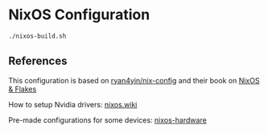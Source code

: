 # NixOS Configuration

```bash
./nixos-build.sh
```

## References

This configuration is based on [ryan4yin/nix-config](https://github.com/ryan4yin/nix-config/tree/i3-kickstarter) and their book on [NixOS & Flakes](https://nixos-and-flakes.thiscute.world/)

How to setup Nvidia drivers: [nixos.wiki](https://nixos.wiki/wiki/Nvidia)

Pre-made configurations for some devices: [nixos-hardware](https://github.com/NixOS/nixos-hardware)
